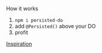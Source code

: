 How it works

1. `npm i persisted-do`
2. add `@Persisted()` above your DO
3. profit

[Inspiration](https://x.com/tobimori/status/1935077542731596168)

